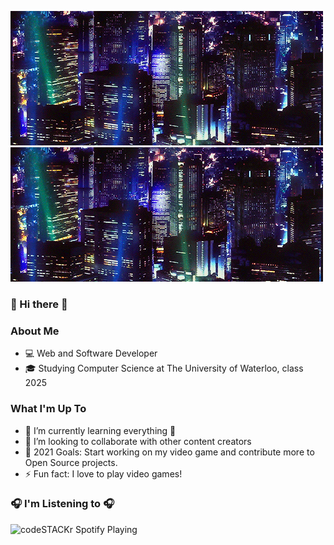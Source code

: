 <img src="head.gif"> <img src="head.gif">

### 🌸 Hi there 🌸

### About Me
- 💻 Web and Software Developer
- 🎓 Studying Computer Science at The University of Waterloo, class 2025

### What I'm Up To
- 🌱 I’m currently learning everything 🤣
- 👯 I’m looking to collaborate with other content creators
- 🥅 2021 Goals: Start working on my video game and contribute more to Open Source projects.
- ⚡ Fun fact: I love to play video games!

### 🎧 I'm Listening to 🎧
<img src="https://now-playing-spotify-ecru.vercel.app/api/spotify" alt="codeSTACKr Spotify Playing" width="350" />

<!--
**iissh/iissh** is a ✨ _special_ ✨ repository because its `README.md` (this file) appears on your GitHub profile.

Here are some ideas to get you started:

- 🔭 I’m currently working on ...
- 🌱 I’m currently learning ...
- 👯 I’m looking to collaborate on ...
- 🤔 I’m looking for help with ...
- 💬 Ask me about ...
- 📫 How to reach me: iissh.contact@gmail.com
- 😄 Pronouns: she/her
- ⚡ Fun fact: ...

About Me:
- Software Developer
- Studying  CS (get full degree)

What I am Working on:
- 

Reach Me:

What I'm Listening to:
-->
